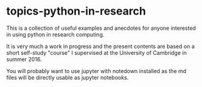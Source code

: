 # topics-python-in-research

This is a collection of useful examples and anecdotes for anyone
interested in using python in research computing.

It is very much a work in progress and the present contents are based
on a short self-study "course" I supervised at the University of
Cambridge in summer 2016.

You will probably want to use jupyter with notedown installed as the
md files will be directly usable as jupyter notebooks.
